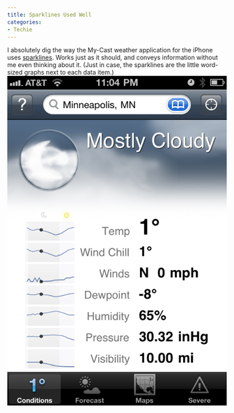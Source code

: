 ```yaml
---
title: Sparklines Used Well
categories:
- Techie
---
```


I absolutely dig the way the My-Cast weather application for the iPhone uses [sparklines](http://en.wikipedia.org/wiki/Sparkline). Works just as it should, and conveys information without me even thinking about it. (Just in case, the sparklines are the little word-sized graphs next to each data item.)
[![](/assets/posts/2010/photo.png)](/assets/posts/2010/photo.png)

